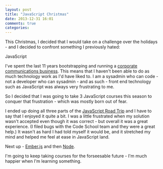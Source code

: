 ```yaml
---
layout: post
title: "JavaScript Christmas"
date: 2013-12-31 16:01
comments: true
categories: 
---
```


This Christmas, I decided that I would take on a challenge over the holidays - and I decided to confront something I previously hated:

JavaScript

I've spent the last 11 years bootstrapping and running a [corporate communications business](http://www.nonfiction/ca). This means that I haven't been able to do as much technology work as I'd have liked to. I am a sysadmin who can code - not a developer who can sysadmin - and as such - front end technology such as JavaScript was always very frustrating to me.

So I decided that I was going to take 3 JavaScript courses this season to conquer that frustration - which was mostly born out of fear.

I ended up doing all three parts of the [JavaScript Road Trip](https://www.codeschool.com/paths/javascript) and I have to say that I enjoyed it quite a bit. I was a little frustrated when my solution wasn't accepted even though it was correct - but overall it was a great experience. \(I filed bugs with the Code School team and they were a great help.\) It wasn't as hard I had told myself it would be, and it stretched my mind and helped me feel at ease in JavaScript land.

Next up - [Ember.js](https://www.codeschool.com/courses/warming-up-with-emberjs) and then [Node](https://www.codeschool.com/courses/real-time-web-with-nodejs).

I'm going to keep taking courses for the forseesable future - I'm much happier when I'm learning something.